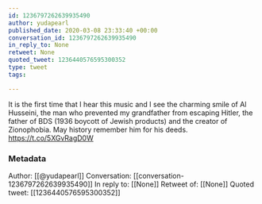 ```yaml
---
id: 1236797262639935490
author: yudapearl
published_date: 2020-03-08 23:33:40 +00:00
conversation_id: 1236797262639935490
in_reply_to: None
retweet: None
quoted_tweet: 1236440576595300352
type: tweet
tags:

---
```


It is the first time that I hear this music and I see the charming smile of Al Husseini, the man who prevented my grandfather from escaping Hitler,  the father of BDS (1936 boycott of Jewish products) and the creator of  Zionophobia. May history remember him for his deeds. https://t.co/5XGvRagD0W

### Metadata

Author: [[@yudapearl]]
Conversation: [[conversation-1236797262639935490]]
In reply to: [[None]]
Retweet of: [[None]]
Quoted tweet: [[1236440576595300352]]
